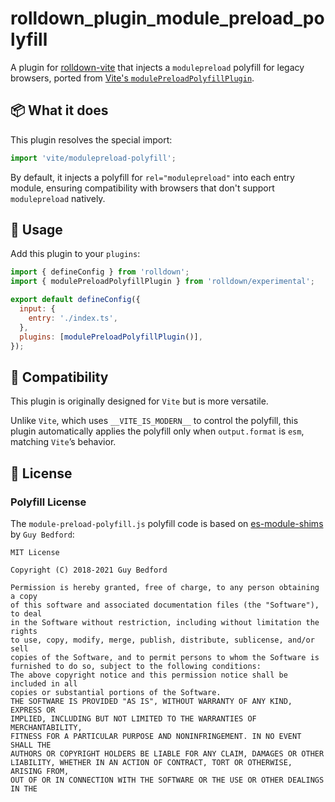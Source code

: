 # rolldown_plugin_module_preload_polyfill

A plugin for [rolldown-vite](https://github.com/vitejs/rolldown-vite) that injects a `modulepreload` polyfill for legacy browsers, ported from [Vite's `modulePreloadPolyfillPlugin`](https://github.com/vitejs/vite/blob/main/packages/vite/src/node/plugins/modulePreloadPolyfill.ts#L34).

## 📦 What it does

This plugin resolves the special import:

```js
import 'vite/modulepreload-polyfill';
```

By default, it injects a polyfill for `rel="modulepreload"` into each entry module, ensuring compatibility with browsers that don't support `modulepreload` natively.

## 🚀 Usage

Add this plugin to your `plugins`:

```js
import { defineConfig } from 'rolldown';
import { modulePreloadPolyfillPlugin } from 'rolldown/experimental';

export default defineConfig({
  input: {
    entry: './index.ts',
  },
  plugins: [modulePreloadPolyfillPlugin()],
});
```

## 🧪 Compatibility

This plugin is originally designed for `Vite` but is more versatile.

Unlike `Vite`, which uses `__VITE_IS_MODERN__` to control the polyfill, this plugin automatically applies the polyfill only when `output.format` is `esm`, matching `Vite`’s behavior.

## 📄 License

### Polyfill License

The `module-preload-polyfill.js` polyfill code is based on
[es-module-shims](https://github.com/guybedford/es-module-shims) by `Guy Bedford`:

```
MIT License

Copyright (C) 2018-2021 Guy Bedford

Permission is hereby granted, free of charge, to any person obtaining a copy
of this software and associated documentation files (the "Software"), to deal
in the Software without restriction, including without limitation the rights
to use, copy, modify, merge, publish, distribute, sublicense, and/or sell
copies of the Software, and to permit persons to whom the Software is
furnished to do so, subject to the following conditions:
The above copyright notice and this permission notice shall be included in all
copies or substantial portions of the Software.
THE SOFTWARE IS PROVIDED "AS IS", WITHOUT WARRANTY OF ANY KIND, EXPRESS OR
IMPLIED, INCLUDING BUT NOT LIMITED TO THE WARRANTIES OF MERCHANTABILITY,
FITNESS FOR A PARTICULAR PURPOSE AND NONINFRINGEMENT. IN NO EVENT SHALL THE
AUTHORS OR COPYRIGHT HOLDERS BE LIABLE FOR ANY CLAIM, DAMAGES OR OTHER
LIABILITY, WHETHER IN AN ACTION OF CONTRACT, TORT OR OTHERWISE, ARISING FROM,
OUT OF OR IN CONNECTION WITH THE SOFTWARE OR THE USE OR OTHER DEALINGS IN THE
```
